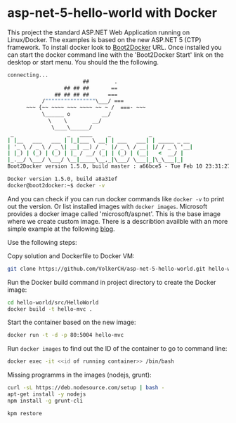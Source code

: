 # asp-net-5-hello-world with Docker
This project the standard ASP.NET Web Application running on Linux/Docker. The examples is based on the new ASP.NET 5 (CTP) framework. To install docker look to [Boot2Docker](http://boot2docker.io/) URL. Once installed you can start the docker command line with the 'Boot2Docker Start' link on the desktop or start menu. You should the the following.

``` cmd
connecting...
                        ##        .
                  ## ## ##       ==
               ## ## ## ##      ===
           /""""""""""""""""\___/ ===
      ~~~ {~~ ~~~~ ~~~ ~~~~ ~~ ~ /  ===- ~~~
           \______ o          __/
             \    \        __/
              \____\______/
 _                 _   ____     _            _
| |__   ___   ___ | |_|___ \ __| | ___   ___| | _____ _ __
| '_ \ / _ \ / _ \| __| __) / _` |/ _ \ / __| |/ / _ \ '__|
| |_) | (_) | (_) | |_ / __/ (_| | (_) | (__|   <  __/ |
|_.__/ \___/ \___/ \__|_____\__,_|\___/ \___|_|\_\___|_|
Boot2Docker version 1.5.0, build master : a66bce5 - Tue Feb 10 23:31:27 UTC 2015

Docker version 1.5.0, build a8a31ef
docker@boot2docker:~$ docker -v
```
And you can check if you can run docker commands like `docker -v` to print out the version. Or list installed images with `docker images`. Microsoft provides a docker image called 'microsoft/aspnet'. This is the base image where we create custom image. There is a describtion availble with an more simple example at the following [blog](http://blogs.msdn.com/b/webdev/archive/2015/01/14/running-asp-net-5-applications-in-linux-containers-with-docker.aspx).

Use the following steps:

Copy solution and Dockerfile to Docker VM:
``` bash
git clone https://github.com/VolkerCH/asp-net-5-hello-world.git hello-world
```

Run the Docker build command in project directory to create the Docker image:
``` bash
cd hello-world/src/HelloWorld
docker build -t hello-mvc .
```

Start the container based on the new image:
``` bash
docker run -t -d -p 80:5004 hello-mvc
```

Run `docker images` to find out the ID of the container to go to command line:
``` bash
docker exec -it <<id of running container>> /bin/bash
```

Missing programms in the images (nodejs, grunt):
``` bash
curl -sL https://deb.nodesource.com/setup | bash -
apt-get install -y nodejs
npm install -g grunt-cli

kpm restore
```
